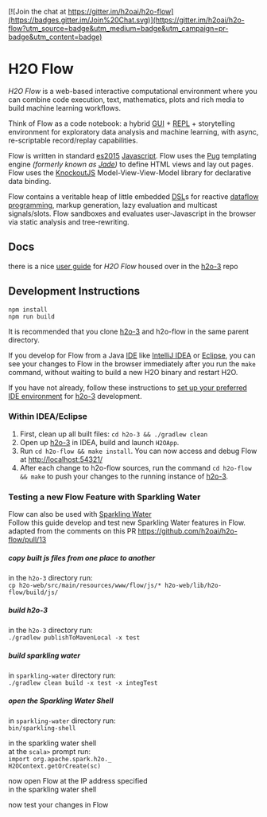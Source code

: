 [![Join the chat at https://gitter.im/h2oai/h2o-flow](https://badges.gitter.im/Join%20Chat.svg)](https://gitter.im/h2oai/h2o-flow?utm_source=badge&utm_medium=badge&utm_campaign=pr-badge&utm_content=badge)

# H2O Flow

*H2O Flow* is a web-based interactive computational environment where you can combine code execution, text, mathematics, plots and rich media to build machine learning workflows.

Think of Flow as a code notebook: a hybrid [GUI](https://en.wikipedia.org/wiki/Graphical_user_interface) + [REPL](https://en.wikipedia.org/wiki/Read%E2%80%93eval%E2%80%93print_loop) + storytelling environment for exploratory data analysis and machine learning, with async, re-scriptable record/replay capabilities. 

Flow is written in standard [es2015](https://babeljs.io/learn-es2015/) [Javascript](https://en.wikipedia.org/wiki/JavaScript). Flow uses the [Pug](https://github.com/pugjs/pug) templating engine _(formerly known as [Jade](https://github.com/pugjs/pug#rename-from-jade))_ to define HTML views and lay out pages.  Flow uses the [KnockoutJS](https://github.com/knockout/knockout) Model-View-View-Model library for declarative data binding.  

Flow contains a veritable heap of little embedded [DSL](https://en.wikipedia.org/wiki/Domain-specific_language)s for reactive [dataflow programming](https://en.wikipedia.org/wiki/Dataflow_programming), markup generation, lazy evaluation and multicast signals/slots. Flow sandboxes and evaluates user-Javascript in the browser via static analysis and tree-rewriting. 

## Docs

there is a nice [user guide](https://github.com/h2oai/h2o-3/blob/8858aac90dce771f9025b16948b675f92b542715/h2o-docs/src/product/flow/README.md) for *H2O Flow* housed over in the [h2o-3](https://github.com/h2oai/h2o-3) repo

## Development Instructions

```
npm install
npm run build
```

It is recommended that you clone [h2o-3](https://github.com/h2oai/h2o-3) and h2o-flow in the same parent directory. 

If you develop for Flow from a Java [IDE](https://en.wikipedia.org/wiki/Integrated_development_environment) like [IntelliJ IDEA](https://www.jetbrains.com/idea/) or [Eclipse](https://eclipse.org/users/), you can see your changes to Flow in the browser immediately after you run the `make` command, without waiting to build a new H2O binary and restart H2O.  

If you have not already, follow these instructions to  [set up your preferred IDE environment](https://github.com/h2oai/h2o-3#47-setting-up-your-preferred-ide-environment) for [h2o-3](https://github.com/h2oai/h2o-3) development.  
    
### Within IDEA/Eclipse

1. First, clean up all built files:  `cd h2o-3 && ./gradlew clean`
2. Open up [h2o-3](https://github.com/h2oai/h2o-3) in IDEA, build and launch `H2OApp`.
3. Run `cd h2o-flow && make install`. You can now access and debug Flow at [http://localhost:54321/](http://localhost:54321/)
4. After each change to h2o-flow sources, run the command `cd h2o-flow && make` to push your changes to the running instance of [h2o-3](https://github.com/h2oai/h2o-3).

### Testing a new Flow Feature with Sparkling Water  

Flow can also be used with [Sparkling Water](https://github.com/h2oai/sparkling-water)  
Follow this guide develop and test new Sparkling Water features in Flow.  
adapted from the comments on this PR https://github.com/h2oai/h2o-flow/pull/13  

##### copy built js files from one place to another  
in the `h2o-3` directory run:  
`cp h2o-web/src/main/resources/www/flow/js/* h2o-web/lib/h2o-flow/build/js/`  

##### build h2o-3  
in the `h2o-3` directory run:  
`./gradlew publishToMavenLocal -x test`  

##### build sparkling water  
in `sparkling-water` directory run:  
`./gradlew clean build -x test -x integTest`  

##### open the Sparkling Water Shell  
in `sparkling-water` directory run:  
`bin/sparkling-shell`  

in the sparkling water shell  
at the `scala>` prompt run:  
`import org.apache.spark.h2o._`  
`H2OContext.getOrCreate(sc)`  

now open Flow at the IP address specified  
in the sparkling water shell  

now test your changes in Flow  

